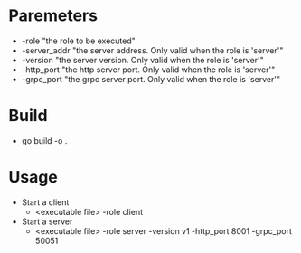 # Paremeters
- -role "the role to be executed"
- -server_addr "the server address. Only valid when the role is 'server'"
- -version "the server version. Only valid when the role is 'server'"
- -http_port "the http server port. Only valid when the role is 'server'"
- -grpc_port "the grpc server port. Only valid when the role is 'server'"

# Build
- go build -o <file name> .


# Usage
- Start a client
  - \<executable file\> -role client
- Start a server
  - \<executable file\> -role server -version v1 -http_port 8001 -grpc_port 50051
